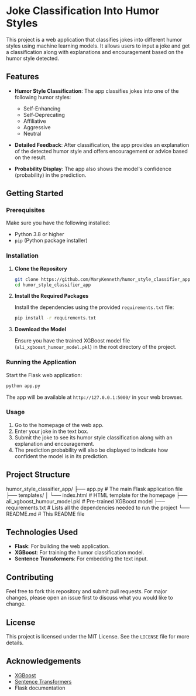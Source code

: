 # Joke Classification Into Humor Styles

This project is a web application that classifies jokes into different humor styles using machine learning models. It allows users to input a joke and get a classification along with explanations and encouragement based on the humor style detected.

## Features

- **Humor Style Classification**: The app classifies jokes into one of the following humor styles:
  - Self-Enhancing
  - Self-Deprecating
  - Affiliative
  - Aggressive
  - Neutral

- **Detailed Feedback**: After classification, the app provides an explanation of the detected humor style and offers encouragement or advice based on the result.

- **Probability Display**: The app also shows the model's confidence (probability) in the prediction.

## Getting Started

### Prerequisites

Make sure you have the following installed:

- Python 3.8 or higher
- `pip` (Python package installer)

### Installation

1. **Clone the Repository**

   ```bash
   git clone https://github.com/MaryKenneth/humor_style_classifier_app.git
   cd humor_style_classifier_app
   ```

2. **Install the Required Packages**

   Install the dependencies using the provided `requirements.txt` file:

   ```bash
   pip install -r requirements.txt
   ```

3. **Download the Model**

   Ensure you have the trained XGBoost model file (`ali_xgboost_humour_model.pkl`) in the root directory of the project.

### Running the Application

Start the Flask web application:

```bash
python app.py
```

The app will be available at `http://127.0.0.1:5000/` in your web browser.

### Usage

1. Go to the homepage of the web app.
2. Enter your joke in the text box.
3. Submit the joke to see its humor style classification along with an explanation and encouragement.
4. The prediction probability will also be displayed to indicate how confident the model is in its prediction.

## Project Structure

humor_style_classifier_app/
├── app.py                     # The main Flask application file
├── templates/
│   └── index.html             # HTML template for the homepage
├── ali_xgboost_humour_model.pkl # Pre-trained XGBoost model
├── requirements.txt           # Lists all the dependencies needed to run the project
└── README.md                  # This README file


## Technologies Used

- **Flask**: For building the web application.
- **XGBoost**: For training the humor classification model.
- **Sentence Transformers**: For embedding the text input.

## Contributing

Feel free to fork this repository and submit pull requests. For major changes, please open an issue first to discuss what you would like to change.

## License

This project is licensed under the MIT License. See the `LICENSE` file for more details.

## Acknowledgements

- [XGBoost](https://xgboost.readthedocs.io/)
- [Sentence Transformers](https://www.sbert.net/)
- Flask documentation
